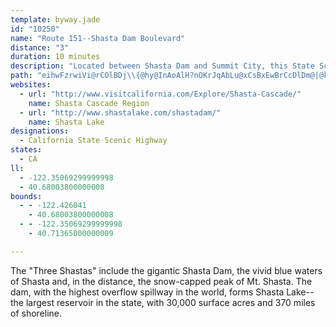 ```yaml
---
template: byway.jade
id: "10250"
name: "Route 151--Shasta Dam Boulevard"
distance: "3"
duration: 10 minutes
description: "Located between Shasta Dam and Summit City, this State Scenic Highway, which curves along the slope of a ridge, provides views of the Sacramento River, Shasta Lake and distant hills."
path: "eihwFzrwiVi@rCOlBDj\\{@hy@InAoAlH?nOKrJqAbLu@xCsBxEwBrCcDlDm@|@kC|Hk@~Ca@xEAfDJhGEpCSxAe@zAcAhBcA`Ao@^cH~BcBx@sAfAsAlBo@|A_@fAg@tCaAlMO`KYlCo@tCWvBKbOSdG_BzNu@|FGpBXnBr@vA|@r@~BdAhA`BRdAtAlMlBnDf@rAVjBAjBa@lBo@nAe@h@sFxDe@fAGxAh@nE?~CYjCe@lAg@l@o@j@gJ`FuA@mH{Ag@Au@Ns@jAOdABdAt@fDhBtGh@x@lCrBd@l@^dAHj@?`ASdC_@vAe@z@cAdA_Bd@o@@{Z{EyAIcDHoAIm@Ys@s@k@_@y@Ei@Ho@XgDdDsE`C_AFo@Mc@]o@iAOyAFcBXiAv@qAhDkDb@u@XqA?gAIk@Y{@uLiPs@yAK}@?mA^yAr@gBNwA?gAIk@_@gA_@w@c@g@oAs@sEaA}BkBw@Mq@?cAd@s@fAUrB?fCIlAUj@cA`AeAP}AEoAM{CkAq@Ay@FaCv@"
websites: 
  - url: "http://www.visitcalifornia.com/Explore/Shasta-Cascade/"
    name: Shasta Cascade Region
  - url: "http://www.shastalake.com/shastadam/"
    name: Shasta Lake
designations: 
  - California State Scenic Highway
states: 
  - CA
ll: 
  - -122.35069299999998
  - 40.68003800000008
bounds: 
  - - -122.426041
    - 40.68003800000008
  - - -122.35069299999998
    - 40.71365000000009

---
```


The "Three Shastas" include the gigantic Shasta Dam, the vivid blue waters of Shasta and, in the distance, the snow-capped peak of Mt. Shasta.  The dam, with the highest overflow spillway in the world, forms Shasta Lake--the largest reservoir in the state, with 30,000 surface acres and 370 miles of shoreline.